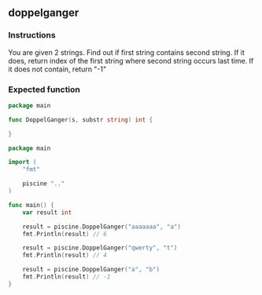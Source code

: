 ## doppelganger

### Instructions

You are given 2 strings. Find out if first string contains second string. If it does, return index of the first string where second string occurs last time. If it does not contain, return "-1"

### Expected function

```go
package main

func DoppelGanger(s, substr string) int {

}
```

```go
package main

import (
	"fmt"

	piscine ".."
)

func main() {
	var result int

	result = piscine.DoppelGanger("aaaaaaa", "a")
	fmt.Println(result) // 6

	result = piscine.DoppelGanger("qwerty", "t")
	fmt.Println(result) // 4

	result = piscine.DoppelGanger("a", "b")
	fmt.Println(result) // -1
}
```

